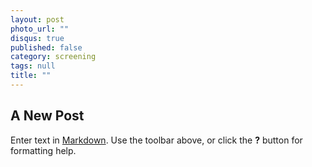 ```yaml
---
layout: post
photo_url: ""
disqus: true
published: false
category: screening
tags: null
title: ""
---
```


## A New Post

Enter text in [Markdown](http://daringfireball.net/projects/markdown/). Use the toolbar above, or click the **?** button for formatting help.
